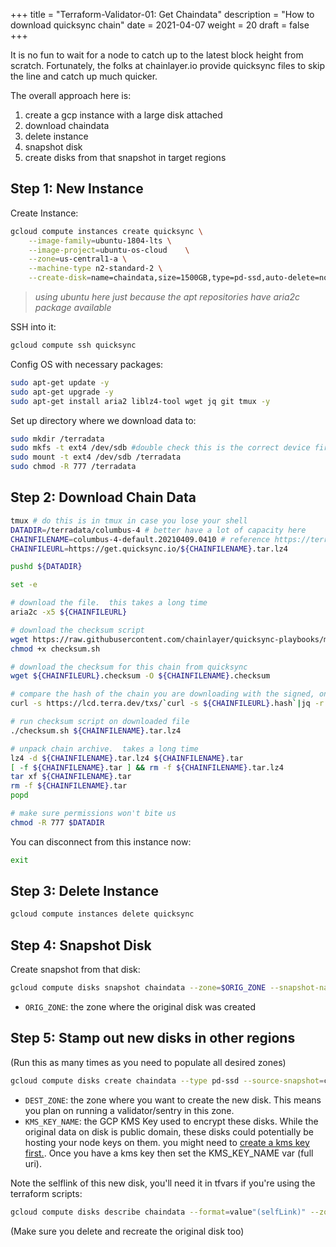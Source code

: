 +++
title = "Terraform-Validator-01: Get Chaindata"
description = "How to download quicksync chain"
date = 2021-04-07
weight = 20
draft = false
+++

It is no fun to wait for a node to catch up to the latest block height from scratch.  Fortunately, the folks at chainlayer.io provide quicksync files to skip the line and catch up much quicker.

The overall approach here is:
1. create a gcp instance with a large disk attached
2. download chaindata
3. delete instance
4. snapshot disk
5. create disks from that snapshot in target regions

## Step 1: New Instance  

Create Instance:
```bash
gcloud compute instances create quicksync \
	--image-family=ubuntu-1804-lts \
	--image-project=ubuntu-os-cloud    \
	--zone=us-central1-a \
	--machine-type n2-standard-2 \
	--create-disk=name=chaindata,size=1500GB,type=pd-ssd,auto-delete=no
```
> *using ubuntu here just because the apt repositories have aria2c package available*

SSH into it:
```bash
gcloud compute ssh quicksync
```
Config OS with necessary packages:
```bash
sudo apt-get update -y
sudo apt-get upgrade -y
sudo apt-get install aria2 liblz4-tool wget jq git tmux -y
```
Set up directory where we download data to:
```bash
sudo mkdir /terradata
sudo mkfs -t ext4 /dev/sdb #double check this is the correct device first with `lsblk` command
sudo mount -t ext4 /dev/sdb /terradata
sudo chmod -R 777 /terradata
```

## Step 2: Download Chain Data
```bash
tmux # do this is in tmux in case you lose your shell
DATADIR=/terradata/columbus-4 # better have a lot of capacity here
CHAINFILENAME=columbus-4-default.20210409.0410 # reference https://terra.quicksync.io/# to find latest file for you
CHAINFILEURL=https://get.quicksync.io/${CHAINFILENAME}.tar.lz4 

pushd ${DATADIR}

set -e 

# download the file.  this takes a long time
aria2c -x5 ${CHAINFILEURL} 

# download the checksum script
wget https://raw.githubusercontent.com/chainlayer/quicksync-playbooks/master/roles/quicksync/files/checksum.sh -O checksum.sh
chmod +x checksum.sh

# download the checksum for this chain from quicksync
wget ${CHAINFILEURL}.checksum -O ${CHAINFILENAME}.checksum

# compare the hash of the chain you are downloading with the signed, onchain value that has been saved (I think?)
curl -s https://lcd.terra.dev/txs/`curl -s ${CHAINFILEURL}.hash`|jq -r '.tx.value.memo'|sha512sum -c

# run checksum script on downloaded file
./checksum.sh ${CHAINFILENAME}.tar.lz4

# unpack chain archive.  takes a long time
lz4 -d ${CHAINFILENAME}.tar.lz4 ${CHAINFILENAME}.tar
[ -f ${CHAINFILENAME}.tar ] && rm -f ${CHAINFILENAME}.tar.lz4
tar xf ${CHAINFILENAME}.tar 
rm -f ${CHAINFILENAME}.tar
popd

# make sure permissions won't bite us
chmod -R 777 $DATADIR
```
You can disconnect from this instance now:
```bash
exit
```

## Step 3: Delete Instance
```bash
gcloud compute instances delete quicksync 
```


## Step 4: Snapshot Disk

Create snapshot from that disk:
```bash
gcloud compute disks snapshot chaindata --zone=$ORIG_ZONE --snapshot-names=chaindata-snapshot 
```
* `ORIG_ZONE`: the zone where the original disk was created

## Step 5: Stamp out new disks in other regions

(Run this as many times as you need to populate all desired zones)  

```bash
gcloud compute disks create chaindata --type pd-ssd --source-snapshot=chaindata-snapshot --zone=$DEST_ZONE --kms-key=$KMS_KEY_NAME
```
* `DEST_ZONE`: the zone where you want to create the new disk.  This means you plan on running a validator/sentry in this zone.  
* `KMS_KEY_NAME`: the GCP KMS Key used to encrypt these disks.  While the original data on disk is public domain, these disks could potentially be hosting your node keys on them.  you might need to [create a kms key first.](./appendix-create-kms-key.md).  Once you have a kms key then set the KMS_KEY_NAME var (full uri). 

Note the selflink of this new disk, you'll need it in tfvars if you're using the terraform scripts:
```bash
gcloud compute disks describe chaindata --format=value"(selfLink)" --zone $DEST_ZONE
```

(Make sure you delete and recreate the original disk too)


